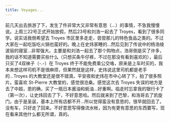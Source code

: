 ```yaml
---
title: Voyages...
---
```


前几天出去旅游了下，发生了件非常大又非常有意思（...）的事情，不急我慢慢说。上周三22号正式开始放假，然后23号和刘浩一起去了 Troyes，看到了很多同学。说实话我倒希望去 Troyes 市区里多走走，尝尝那儿的特色食品之类的。不过大家在一起吃饭吃火锅也蛮好的。晚上在史炜家睡的...然后见到了传说中的杨浩绫波丽的寝室...非常强大。主要是和刘浩一起去了那个购物点，浩哥倒是买了许多，我的话不知道需要买些什么（只想买条牛仔裤，不过在那没有看到喜欢的），最后只买了4双袜子（-.-）在 Troyes 终于不能免费乘公交咯，原来是上车时买的，我本来想这样司机不是很麻烦，但果然就是这样，史炜说这里司机都是老手的...Troyes 的大教堂还是很不错滴，平安夜和史炜在市中心转了下，拍了很多照片。蛮喜欢 St-Pierre 大教堂的，感觉很沧桑。感觉这次去 Troyes 失误的地方是去了中超，恩的确，买了一瓶日本酱油和蚝油...好重啊。临走时忘拿我的银行卡了（第一次），让史炜回去了下，不好意思哈。然后就来到了巴黎，和浩哥去了凯旋门。由于是圣诞，基本上所有店都不开...所以觉得蛮没有意思的，很早就回去了。没有车，只好走了回来。不好意思写得像流水帐，因为有更有意思的东西要写，现在看来其他什么都无所谓，真的。